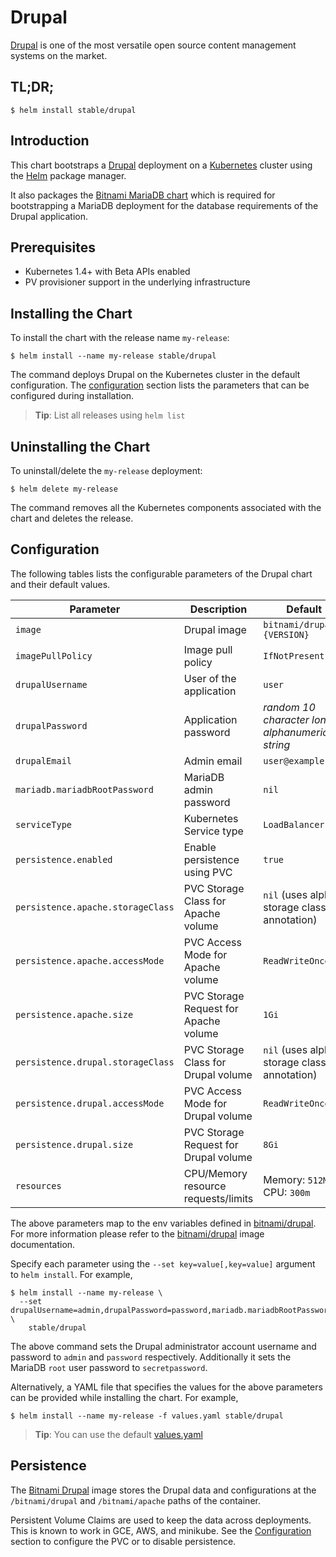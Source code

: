 # Drupal

[Drupal](https://www.drupal.org/) is one of the most versatile open source content management systems on the market.

## TL;DR;

```console
$ helm install stable/drupal
```

## Introduction

This chart bootstraps a [Drupal](https://github.com/bitnami/bitnami-docker-drupal) deployment on a [Kubernetes](http://kubernetes.io) cluster using the [Helm](https://helm.sh) package manager.

It also packages the [Bitnami MariaDB chart](https://github.com/kubernetes/charts/tree/master/stable/mariadb) which is required for bootstrapping a MariaDB deployment for the database requirements of the Drupal application.

## Prerequisites

- Kubernetes 1.4+ with Beta APIs enabled
- PV provisioner support in the underlying infrastructure

## Installing the Chart

To install the chart with the release name `my-release`:

```console
$ helm install --name my-release stable/drupal
```

The command deploys Drupal on the Kubernetes cluster in the default configuration. The [configuration](#configuration) section lists the parameters that can be configured during installation.

> **Tip**: List all releases using `helm list`

## Uninstalling the Chart

To uninstall/delete the `my-release` deployment:

```console
$ helm delete my-release
```

The command removes all the Kubernetes components associated with the chart and deletes the release.

## Configuration

The following tables lists the configurable parameters of the Drupal chart and their default values.

| Parameter                         | Description                           | Default                                                   |
| --------------------------------- | ------------------------------------- | --------------------------------------------------------- |
| `image`                           | Drupal image                          | `bitnami/drupal:{VERSION}`                                |
| `imagePullPolicy`                 | Image pull policy                     | `IfNotPresent`                                            |
| `drupalUsername`                  | User of the application               | `user`                                                    |
| `drupalPassword`                  | Application password                  | _random 10 character long alphanumeric string_            |
| `drupalEmail`                     | Admin email                           | `user@example.com`                                        |
| `mariadb.mariadbRootPassword`     | MariaDB admin password                | `nil`                                                     |
| `serviceType`                     | Kubernetes Service type               | `LoadBalancer`                                            |
| `persistence.enabled`             | Enable persistence using PVC          | `true`                                                    |
| `persistence.apache.storageClass` | PVC Storage Class for Apache volume   | `nil` (uses alpha storage class annotation)               |
| `persistence.apache.accessMode`   | PVC Access Mode for Apache volume     | `ReadWriteOnce`                                           |
| `persistence.apache.size`         | PVC Storage Request for Apache volume | `1Gi`                                                     |
| `persistence.drupal.storageClass` | PVC Storage Class for Drupal volume   | `nil` (uses alpha storage class annotation)               |
| `persistence.drupal.accessMode`   | PVC Access Mode for Drupal volume     | `ReadWriteOnce`                                           |
| `persistence.drupal.size`         | PVC Storage Request for Drupal volume | `8Gi`                                                     |
| `resources`                       | CPU/Memory resource requests/limits   | Memory: `512Mi`, CPU: `300m`                              |

The above parameters map to the env variables defined in [bitnami/drupal](http://github.com/bitnami/bitnami-docker-drupal). For more information please refer to the [bitnami/drupal](http://github.com/bitnami/bitnami-docker-drupal) image documentation.

Specify each parameter using the `--set key=value[,key=value]` argument to `helm install`. For example,

```console
$ helm install --name my-release \
  --set drupalUsername=admin,drupalPassword=password,mariadb.mariadbRootPassword=secretpassword \
    stable/drupal
```

The above command sets the Drupal administrator account username and password to `admin` and `password` respectively. Additionally it sets the MariaDB `root` user password to `secretpassword`.

Alternatively, a YAML file that specifies the values for the above parameters can be provided while installing the chart. For example,

```console
$ helm install --name my-release -f values.yaml stable/drupal
```

> **Tip**: You can use the default [values.yaml](values.yaml)

## Persistence

The [Bitnami Drupal](https://github.com/bitnami/bitnami-docker-drupal) image stores the Drupal data and configurations at the `/bitnami/drupal` and `/bitnami/apache` paths of the container.

Persistent Volume Claims are used to keep the data across deployments. This is known to work in GCE, AWS, and minikube.
See the [Configuration](#configuration) section to configure the PVC or to disable persistence.
